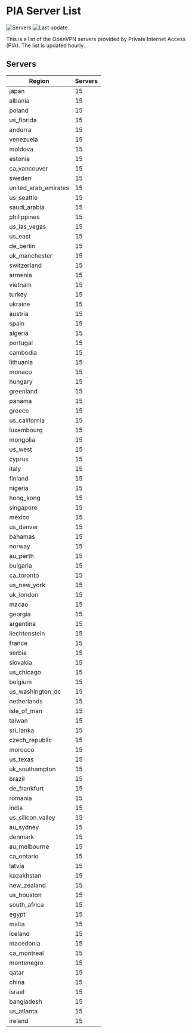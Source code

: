 # PIA Server List

![Servers](https://img.shields.io/badge/servers-1455-brightgreen) ![Last update](https://img.shields.io/badge/Sat_Apr_27_04:53:49_GMT_2024-brightgreen)

This is a list of the OpenVPN servers provided by Private Internet Access (PIA). The list is updated hourly.

## Servers
| Region               | Servers |
|----------------------|---------|
| japan | 15 |
| albania | 15 |
| poland | 15 |
| us_florida | 15 |
| andorra | 15 |
| venezuela | 15 |
| moldova | 15 |
| estonia | 15 |
| ca_vancouver | 15 |
| sweden | 15 |
| united_arab_emirates | 15 |
| us_seattle | 15 |
| saudi_arabia | 15 |
| philippines | 15 |
| us_las_vegas | 15 |
| us_east | 15 |
| de_berlin | 15 |
| uk_manchester | 15 |
| switzerland | 15 |
| armenia | 15 |
| vietnam | 15 |
| turkey | 15 |
| ukraine | 15 |
| austria | 15 |
| spain | 15 |
| algeria | 15 |
| portugal | 15 |
| cambodia | 15 |
| lithuania | 15 |
| monaco | 15 |
| hungary | 15 |
| greenland | 15 |
| panama | 15 |
| greece | 15 |
| us_california | 15 |
| luxembourg | 15 |
| mongolia | 15 |
| us_west | 15 |
| cyprus | 15 |
| italy | 15 |
| finland | 15 |
| nigeria | 15 |
| hong_kong | 15 |
| singapore | 15 |
| mexico | 15 |
| us_denver | 15 |
| bahamas | 15 |
| norway | 15 |
| au_perth | 15 |
| bulgaria | 15 |
| ca_toronto | 15 |
| us_new_york | 15 |
| uk_london | 15 |
| macao | 15 |
| georgia | 15 |
| argentina | 15 |
| liechtenstein | 15 |
| france | 15 |
| serbia | 15 |
| slovakia | 15 |
| us_chicago | 15 |
| belgium | 15 |
| us_washington_dc | 15 |
| netherlands | 15 |
| isle_of_man | 15 |
| taiwan | 15 |
| sri_lanka | 15 |
| czech_republic | 15 |
| morocco | 15 |
| us_texas | 15 |
| uk_southampton | 15 |
| brazil | 15 |
| de_frankfurt | 15 |
| romania | 15 |
| india | 15 |
| us_silicon_valley | 15 |
| au_sydney | 15 |
| denmark | 15 |
| au_melbourne | 15 |
| ca_ontario | 15 |
| latvia | 15 |
| kazakhstan | 15 |
| new_zealand | 15 |
| us_houston | 15 |
| south_africa | 15 |
| egypt | 15 |
| malta | 15 |
| iceland | 15 |
| macedonia | 15 |
| ca_montreal | 15 |
| montenegro | 15 |
| qatar | 15 |
| china | 15 |
| israel | 15 |
| bangladesh | 15 |
| us_atlanta | 15 |
| ireland | 15 |